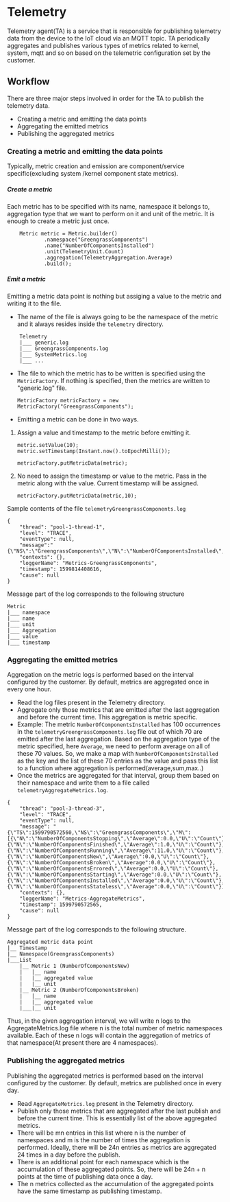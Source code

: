 # Telemetry

Telemetry agent(TA) is a service that is responsible for publishing telemetry data from the device to the IoT cloud via an MQTT topic. TA periodically aggregates and publishes various types of metrics related to kernel, system, mqtt and so on based on the telemetric configuration set by the customer.

## Workflow
There are three major steps involved in order for the TA to publish the telemetry data.
  - Creating a metric and emitting the data points
  - Aggregating the emitted metrics
  - Publishing the aggregated metrics

### Creating a metric and emitting the data points
Typically, metric creation and emission are component/service specific(excluding system /kernel component state metrics).
##### Create a metric
Each metric has to be specified with its name, namespace it belongs to, aggregation type that we want to perform on it and unit of the metric. It is enough to create a metric just once.
```
    Metric metric = Metric.builder()
            .namespace("GreengrassComponents")
            .name("NumberOfComponentsInstalled")
            .unit(TelemetryUnit.Count)
            .aggregation(TelemetryAggregation.Average)
            .build();
```
##### Emit a metric
Emitting a metric data point is nothing but assiging a value to the metric and writing it to the file.
- The name of the file is always going to be the namespace of the metric and it always resides inside the `telemetry` directory.
```
    Telemetry
    |___ generic.log
    |___ GreengrassComponents.log
    |___ SystemMetrics.log
    |___ ...
```
- The file to which the metric has to be written is specified using the `MetricFactory`. If nothing is specified, then the metrics are written to "generic.log" file.
    ```
    MetricFactory metricFactory = new MetricFactory("GreengrassComponents");
    ```
- Emitting a metric can be done in two ways. 
1. Assign a value and timestamp to the metric before emitting it.
    ```
    metric.setValue(10);
    metric.setTimestamp(Instant.now().toEpochMilli());
    
    metricFactory.putMetricData(metric);
    ```
2. No need to assign the timestamp or value to the metric. Pass in the metric along with the value. Current timestamp will be assigned.
    ```
    metricFactory.putMetricData(metric,10);
    ```
Sample contents of the file `telemetryGreengrassComponents.log`
```
{
    "thread": "pool-1-thread-1",
    "level": "TRACE",
    "eventType": null,
    "message":"{\"NS\":\"GreengrassComponents\",\"N\":\"NumberOfComponentsInstalled\",\"U\":\"Count\",\"A\":\"Average\",\"Average":1,\"TS\":1600127551482}",
    "contexts": {},
    "loggerName": "Metrics-GreengrassComponents",
    "timestamp": 1599814408616,
    "cause": null
}
```
Message part of the log corresponds to the following structure
```
Metric 
|___ namespace
|___ name
|___ unit
|___ Aggregation
|___ value
|___ timestamp
```
### Aggregating the emitted metrics
Aggregation on the metric logs is performed based on the interval configured by the customer. By default, metrics are aggregated once in every one hour.

- Read the log files present in the Telemetry directory.
- Aggregate only those metrics that are emitted after the last aggregation and before the current time. This aggregation is metric specific.
- Example: The metric `NumberOfComponentsInstalled` has 100 occurrences in the `telemetryGreengrassComponents.log` file out of which 70 are emitted after the last aggregation. Based on the aggregation type of the metric specified, here `Average`, we need to perform average on all of these 70 values. So, we make a map with `NumberOfComponentsInstalled` as the key and the list of these 70 entries as the value and pass this list to a function where aggregation is performed(average,sum,max..)
- Once the metrics are aggregated for that interval, group them based on their namespace and write them to a file called `telemetryAggregateMetrics.log`.
```
{
    "thread": "pool-3-thread-3",
    "level": "TRACE",
    "eventType": null,
    "message": "{\"TS\":1599790572560,\"NS\":\"GreengrassComponents\",\"M\":[{\"N\":\"NumberOfComponentsStopping\",\"Average\":0.0,\"U\":\"Count\"},{\"N\":\"NumberOfComponentsFinished\",\"Average\":1.0,\"U\":\"Count\"},{\"N\":\"NumberOfComponentsRunning\",\"Average\":11.0,\"U\":\"Count\"},{\"N\":\"NumberOfComponentsNew\",\"Average\":0.0,\"U\":\"Count\"},{\"N\":\"NumberOfComponentsBroken\",\"Average":0.0,\"U\":\"Count\"},{\"N\":\"NumberOfComponentsErrored\",\"Average":0.0,\"U\":\"Count\"},{\"N\":\"NumberOfComponentsStarting\",\"Average":0.0,\"U\":\"Count\"},{\"N\":\"NumberOfComponentsInstalled\",\"Average":0.0,\"U\":\"Count\"},{\"N\":\"NumberOfComponentsStateless\",\"Average":0.0,\"U\":\"Count\"}]}",
    "contexts": {},
    "loggerName": "Metrics-AggregateMetrics",
    "timestamp": 1599790572565,
    "cause": null
}
```
Message part of the log corresponds to the following structure.
```
Aggregated metric data point
|__ Timestamp
|__ Namespace(GreengrassComponents)
|___List
    |__ Metric 1 (NumberOfComponentsNew)
    |   |__ name
    |   |__ aggregated value
    |   |__ unit
    |__ Metric 2 (NumberOfComponentsBroken)
    |   |__ name
    |   |__ aggregated value
    |___|__ unit
```
Thus, in the given aggregation interval, we will write n logs to the AggregateMetrics.log file where n is the total number of metric namespaces available. Each of these n logs will contain the aggregation of metrics of that namespace(At present there are 4 namespaces).

### Publishing the aggregated metrics
Publishing the aggregated metrics is performed based on the interval configured by the customer. By default, metrics are published once in every day.
- Read `AggregateMetrics.log` present in the Telemetry directory.
- Publish only those metrics that are aggregated after the last publish and before the current time. This is essentially list of the above aggregated metrics.
- There will be mn entries in this list where n is the number of namespaces and m is the number of times the aggregation is performed. Ideally, there will be 24n entries as metrics are aggregated 24 times in a day before the publish.
- There is an additional point for each namespace which is the accumulation of these aggregated points. So, there will be 24n + n points at the time of publishing data once a day. 
- The n metrics collected as the accumulation of the aggregated points have the same timestamp as publishing timestamp.